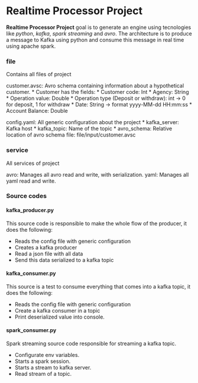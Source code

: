 # Realtime Processor Project
**Realtime Processor Project** goal is to generate an engine using tecnologies like _python_, _kafka_, _spark streaming_ and _avro_. The architecture is to produce a message to Kafka using python and consume this message in real time using apache spark.

### file
Contains all files of project

customer.avsc: Avro schema containing information about a hypothetical customer.
    * Customer has the fields:
        * Customer code: Int 
        * Agency: String
        * Operation value: Double 
        * Operation type (Deposit or withdraw): int -> 0 for deposit, 1 for withdraw
        * Date: String -> format yyyy-MM-dd HH:mm:ss
        * Account Balance: Double

config.yaml: All generic configuration about the project
    * kafka_server: Kafka host
    * kafka_topic: Name of the topic
    * avro_schema: Relative location of avro schema file: file/input/customer.avsc

### service
All services of project

avro: Manages all avro read and write, with serialization.
yaml: Manages all yaml read and write.

### Source codes
#### kafka_producer.py
This source code is responsible to make the whole flow of the producer, it does the following:
* Reads the config file with generic configuration
* Creates a kafka producer
* Read a json file with all data
* Send this data serialized to a kafka topic

#### kafka_consumer.py
This source is a test to consume everything that comes into a kafka topic, it does the following:
* Reads the config file with generic configuration
* Create a kafka consumer in a topic
* Print deserialized value into console.

#### spark_consumer.py
Spark streaming source code responsible for streaming a kafka topic.
* Configurate env variables.
* Starts a spark session.
* Starts a stream to kafka server.
* Read stream of a topic.




